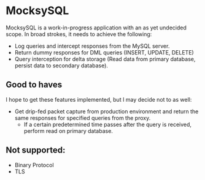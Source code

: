 # MocksySQL

MocksySQL is a work-in-progress application with an as yet undecided scope. In broad strokes, it needs to achieve the
following:

* Log queries and intercept responses from the MySQL server.
* Return dummy responses for DML queries (INSERT, UPDATE, DELETE)
* Query interception for delta storage (Read data from primary database, persist data to secondary database).

## Good to haves

I hope to get these features implemented, but I may decide not to as well:

* Get drip-fed packet capture from production environment and return the same responses for specified queries from the
  proxy.
    * If a certain predetermined time passes after the query is received, perform read on primary database.

## Not supported:

* Binary Protocol
* TLS